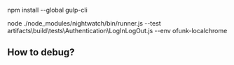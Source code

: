 
npm install --global gulp-cli

node ./node_modules/nightwatch/bin/runner.js --test artifacts\\build\\tests\\Authentication\\LogInLogOut.js --env ofunk-localchrome

## How to debug?